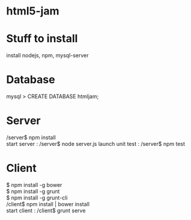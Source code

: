 html5-jam
========

Stuff to install
============

install nodejs, npm, mysql-server

Database
========
mysql > CREATE DATABASE htmljam;

Server
======
/server$ npm install
<br>
start server : /server$ node server.js
launch unit test : /server$ npm test

Client
======
$ npm install -g bower
<br>
$ npm install -g grunt
<br>
$ npm install -g grunt-cli
<br>
/client$ npm install | bower install
<br>
start client : /client$ grunt serve
 
